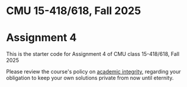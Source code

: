 # CMU 15-418/618, Fall 2025

# Assignment 4

This is the starter code for Assignment 4 of CMU class 15-418/618, Fall 2025

Please review the course's policy on [academic integrity](http://www.cs.cmu.edu/~418/academicintegrity.html), regarding your obligation to keep your own solutions private from now until eternity.
